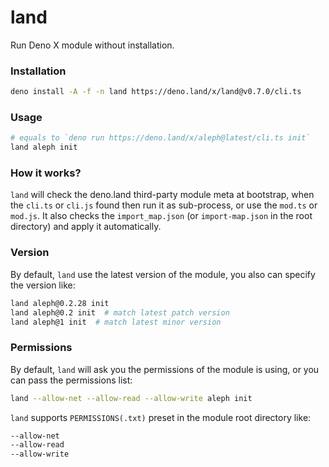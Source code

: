 # land

Run Deno X module without installation.

### Installation

```bash
deno install -A -f -n land https://deno.land/x/land@v0.7.0/cli.ts
```

### Usage

```bash
# equals to `deno run https://deno.land/x/aleph@latest/cli.ts init`
land aleph init
```

### How it works?

`land` will check the deno.land third-party module meta at bootstrap, when the `cli.ts` or `cli.js` found then run it as sub-process, or use the `mod.ts` or `mod.js`. It also checks the `import_map.json` (or `import-map.json` in the root directory) and apply it automatically.

### Version

By default, `land` use the latest version of the module, you also can specify the version like:

```bash
land aleph@0.2.28 init
land aleph@0.2 init  # match latest patch version
land aleph@1 init  # match latest minor version
```

### Permissions

By default, `land` will ask you the permissions of the module is using, or you can pass the permissions list:

```bash
land --allow-net --allow-read --allow-write aleph init
```

`land` supports `PERMISSIONS(.txt)` preset in the module root directory like:

```txt
--allow-net
--allow-read
--allow-write
```
